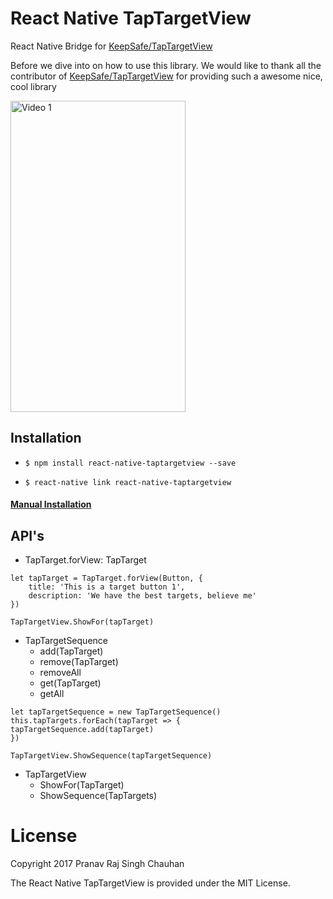 # React Native TapTargetView
React Native Bridge for [KeepSafe/TapTargetView](https://github.com/KeepSafe/TapTargetView)

Before we dive into on how to use this library. We would like to thank all the contributor of [KeepSafe/TapTargetView](https://github.com/KeepSafe/TapTargetView) for providing such a awesome nice, cool library


<img src="https://github.com/KeepSafe/TapTargetView/blob/master/.github/video.gif" width="280" height="498" alt="Video 1"/>


## Installation

- `$ npm install react-native-taptargetview --save`

- `$ react-native link react-native-taptargetview`

#### [Manual Installation](./Installation.md)

## API's

- TapTarget.forView: TapTarget
~~~~
let tapTarget = TapTarget.forView(Button, {
    title: 'This is a target button 1',
    description: 'We have the best targets, believe me'
})

TapTargetView.ShowFor(tapTarget)
~~~~

- TapTargetSequence
    - add(TapTarget)
    - remove(TapTarget)
    - removeAll
    - get(TapTarget)
    - getAll

~~~~
let tapTargetSequence = new TapTargetSequence()
this.tapTargets.forEach(tapTarget => {
tapTargetSequence.add(tapTarget)
})

TapTargetView.ShowSequence(tapTargetSequence)
~~~~

- TapTargetView
    - ShowFor(TapTarget)
    - ShowSequence(TapTargets)




# License

Copyright 2017 Pranav Raj Singh Chauhan

The React Native TapTargetView is provided under the MIT License.
